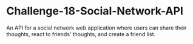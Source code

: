 # Challenge-18-Social-Network-API
An API for a social network web application where users can share their thoughts, react to friends’ thoughts, and create a friend list.
